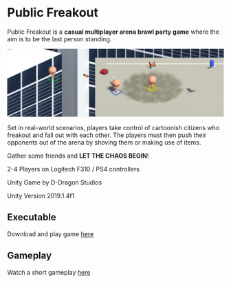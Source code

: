 # Public Freakout
Public Freakout is a **casual multiplayer arena brawl party game** where the aim is to be the last person standing.

![Alt text](screenshots/gameplay.png?raw=true "Gameplay")

Set in real-world scenarios, players take control of cartoonish citizens who freakout and fall out with each other. The players must then push their opponents out of the arena by shoving them or making use of items.

Gather some friends and **LET THE CHAOS BEGIN**!

2-4 Players on Logitech F310 / PS4 controllers

Unity Game by D-Dragon Studios

Unity Version 2019.1.4f1

## Executable
Download and play game [here](https://drive.google.com/drive/folders/1RWpnIn6YHYl9gvrtm26XRRcczh2CWhsT?usp=sharing)

## Gameplay
Watch a short gameplay [here](https://www.youtube.com/watch?v=K4cbXgjsOO0&)
